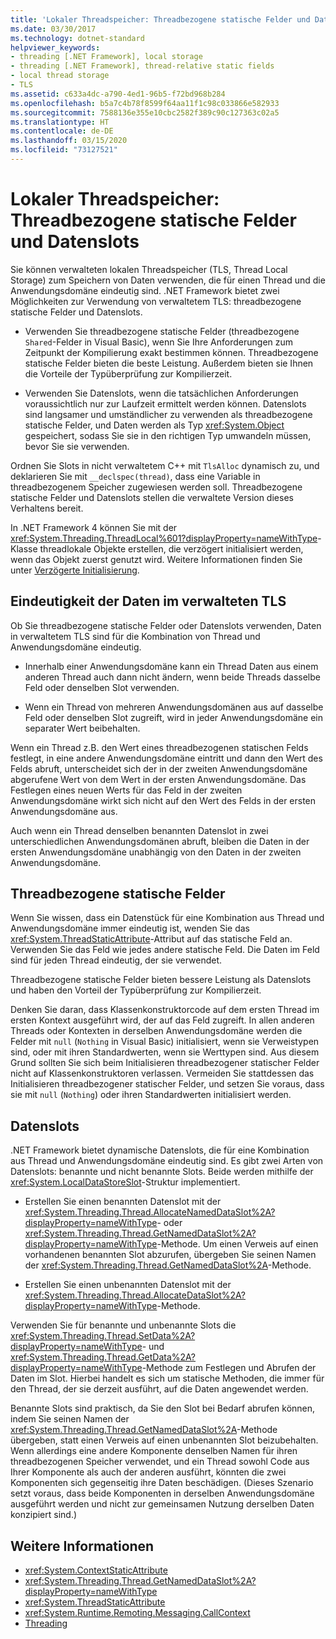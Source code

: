 ```yaml
---
title: 'Lokaler Threadspeicher: Threadbezogene statische Felder und Datenslots'
ms.date: 03/30/2017
ms.technology: dotnet-standard
helpviewer_keywords:
- threading [.NET Framework], local storage
- threading [.NET Framework], thread-relative static fields
- local thread storage
- TLS
ms.assetid: c633a4dc-a790-4ed1-96b5-f72bd968b284
ms.openlocfilehash: b5a7c4b78f8599f64aa11f1c98c033866e582933
ms.sourcegitcommit: 7588136e355e10cbc2582f389c90c127363c02a5
ms.translationtype: HT
ms.contentlocale: de-DE
ms.lasthandoff: 03/15/2020
ms.locfileid: "73127521"
---
```

# <a name="thread-local-storage-thread-relative-static-fields-and-data-slots"></a>Lokaler Threadspeicher: Threadbezogene statische Felder und Datenslots
Sie können verwalteten lokalen Threadspeicher (TLS, Thread Local Storage) zum Speichern von Daten verwenden, die für einen Thread und die Anwendungsdomäne eindeutig sind. .NET Framework bietet zwei Möglichkeiten zur Verwendung von verwaltetem TLS: threadbezogene statische Felder und Datenslots.  
  
- Verwenden Sie threadbezogene statische Felder (threadbezogene `Shared`-Felder in Visual Basic), wenn Sie Ihre Anforderungen zum Zeitpunkt der Kompilierung exakt bestimmen können. Threadbezogene statische Felder bieten die beste Leistung. Außerdem bieten sie Ihnen die Vorteile der Typüberprüfung zur Kompilierzeit.  
  
- Verwenden Sie Datenslots, wenn die tatsächlichen Anforderungen voraussichtlich nur zur Laufzeit ermittelt werden können. Datenslots sind langsamer und umständlicher zu verwenden als threadbezogene statische Felder, und Daten werden als Typ <xref:System.Object> gespeichert, sodass Sie sie in den richtigen Typ umwandeln müssen, bevor Sie sie verwenden.  
  
 Ordnen Sie Slots in nicht verwaltetem C++ mit `TlsAlloc` dynamisch zu, und deklarieren Sie mit `__declspec(thread)`, dass eine Variable in threadbezogenem Speicher zugewiesen werden soll. Threadbezogene statische Felder und Datenslots stellen die verwaltete Version dieses Verhaltens bereit.  
  
 In .NET Framework 4 können Sie mit der <xref:System.Threading.ThreadLocal%601?displayProperty=nameWithType>-Klasse threadlokale Objekte erstellen, die verzögert initialisiert werden, wenn das Objekt zuerst genutzt wird. Weitere Informationen finden Sie unter [Verzögerte Initialisierung](../../../docs/framework/performance/lazy-initialization.md).  
  
## <a name="uniqueness-of-data-in-managed-tls"></a>Eindeutigkeit der Daten im verwalteten TLS  
 Ob Sie threadbezogene statische Felder oder Datenslots verwenden, Daten in verwaltetem TLS sind für die Kombination von Thread und Anwendungsdomäne eindeutig.  
  
- Innerhalb einer Anwendungsdomäne kann ein Thread Daten aus einem anderen Thread auch dann nicht ändern, wenn beide Threads dasselbe Feld oder denselben Slot verwenden.  
  
- Wenn ein Thread von mehreren Anwendungsdomänen aus auf dasselbe Feld oder denselben Slot zugreift, wird in jeder Anwendungsdomäne ein separater Wert beibehalten.  
  
 Wenn ein Thread z.B. den Wert eines threadbezogenen statischen Felds festlegt, in eine andere Anwendungsdomäne eintritt und dann den Wert des Felds abruft, unterscheidet sich der in der zweiten Anwendungsdomäne abgerufene Wert von dem Wert in der ersten Anwendungsdomäne. Das Festlegen eines neuen Werts für das Feld in der zweiten Anwendungsdomäne wirkt sich nicht auf den Wert des Felds in der ersten Anwendungsdomäne aus.  
  
 Auch wenn ein Thread denselben benannten Datenslot in zwei unterschiedlichen Anwendungsdomänen abruft, bleiben die Daten in der ersten Anwendungsdomäne unabhängig von den Daten in der zweiten Anwendungsdomäne.  
  
## <a name="thread-relative-static-fields"></a>Threadbezogene statische Felder  
 Wenn Sie wissen, dass ein Datenstück für eine Kombination aus Thread und Anwendungsdomäne immer eindeutig ist, wenden Sie das <xref:System.ThreadStaticAttribute>-Attribut auf das statische Feld an. Verwenden Sie das Feld wie jedes andere statische Feld. Die Daten im Feld sind für jeden Thread eindeutig, der sie verwendet.  
  
 Threadbezogene statische Felder bieten bessere Leistung als Datenslots und haben den Vorteil der Typüberprüfung zur Kompilierzeit.  
  
 Denken Sie daran, dass Klassenkonstruktorcode auf dem ersten Thread im ersten Kontext ausgeführt wird, der auf das Feld zugreift. In allen anderen Threads oder Kontexten in derselben Anwendungsdomäne werden die Felder mit `null` (`Nothing` in Visual Basic) initialisiert, wenn sie Verweistypen sind, oder mit ihren Standardwerten, wenn sie Werttypen sind. Aus diesem Grund sollten Sie sich beim Initialisieren threadbezogener statischer Felder nicht auf Klassenkonstruktoren verlassen. Vermeiden Sie stattdessen das Initialisieren threadbezogener statischer Felder, und setzen Sie voraus, dass sie mit `null` (`Nothing`) oder ihren Standardwerten initialisiert werden.  
  
## <a name="data-slots"></a>Datenslots  
 .NET Framework bietet dynamische Datenslots, die für eine Kombination aus Thread und Anwendungsdomäne eindeutig sind. Es gibt zwei Arten von Datenslots: benannte und nicht benannte Slots. Beide werden mithilfe der <xref:System.LocalDataStoreSlot>-Struktur implementiert.  
  
- Erstellen Sie einen benannten Datenslot mit der <xref:System.Threading.Thread.AllocateNamedDataSlot%2A?displayProperty=nameWithType>- oder <xref:System.Threading.Thread.GetNamedDataSlot%2A?displayProperty=nameWithType>-Methode. Um einen Verweis auf einen vorhandenen benannten Slot abzurufen, übergeben Sie seinen Namen der <xref:System.Threading.Thread.GetNamedDataSlot%2A>-Methode.  
  
- Erstellen Sie einen unbenannten Datenslot mit der <xref:System.Threading.Thread.AllocateDataSlot%2A?displayProperty=nameWithType>-Methode.  
  
 Verwenden Sie für benannte und unbenannte Slots die <xref:System.Threading.Thread.SetData%2A?displayProperty=nameWithType>- und <xref:System.Threading.Thread.GetData%2A?displayProperty=nameWithType>-Methode zum Festlegen und Abrufen der Daten im Slot. Hierbei handelt es sich um statische Methoden, die immer für den Thread, der sie derzeit ausführt, auf die Daten angewendet werden.  
  
 Benannte Slots sind praktisch, da Sie den Slot bei Bedarf abrufen können, indem Sie seinen Namen der <xref:System.Threading.Thread.GetNamedDataSlot%2A>-Methode übergeben, statt einen Verweis auf einen unbenannten Slot beizubehalten. Wenn allerdings eine andere Komponente denselben Namen für ihren threadbezogenen Speicher verwendet, und ein Thread sowohl Code aus Ihrer Komponente als auch der anderen ausführt, könnten die zwei Komponenten sich gegenseitig ihre Daten beschädigen. (Dieses Szenario setzt voraus, dass beide Komponenten in derselben Anwendungsdomäne ausgeführt werden und nicht zur gemeinsamen Nutzung derselben Daten konzipiert sind.)  
  
## <a name="see-also"></a>Weitere Informationen

- <xref:System.ContextStaticAttribute>
- <xref:System.Threading.Thread.GetNamedDataSlot%2A?displayProperty=nameWithType>
- <xref:System.ThreadStaticAttribute>
- <xref:System.Runtime.Remoting.Messaging.CallContext>
- [Threading](../../../docs/standard/threading/index.md)
